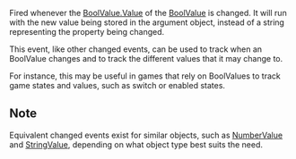 Fired whenever the [BoolValue.Value](https://developer.roblox.com/en-us/api-reference/property/BoolValue/Value) of the [BoolValue](https://developer.roblox.com/en-us/api-reference/class/BoolValue) is changed. It will run with the new value being stored in the argument object, instead of a string representing the property being changed.

This event, like other changed events, can be used to track when an BoolValue changes and to track the different values that it may change to.

For instance, this may be useful in games that rely on BoolValues to track game states and values, such as switch or enabled states.

Note
----

Equivalent changed events exist for similar objects, such as [NumberValue](https://developer.roblox.com/en-us/api-reference/class/NumberValue) and [StringValue](https://developer.roblox.com/en-us/api-reference/class/StringValue), depending on what object type best suits the need.